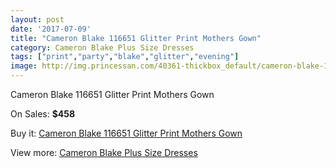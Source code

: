 ```yaml
---
layout: post
date: '2017-07-09'
title: "Cameron Blake 116651 Glitter Print Mothers Gown"
category: Cameron Blake Plus Size Dresses
tags: ["print","party","blake","glitter","evening"]
image: http://img.princessan.com/40361-thickbox_default/cameron-blake-116651-glitter-print-mothers-gown.jpg
---
```

Cameron Blake 116651 Glitter Print Mothers Gown

On Sales: **$458**
<a href="https://www.princessan.com/en/cameron-blake-plus-size-dresses/18905-cameron-blake-116651-glitter-print-mothers-gown.html"><amp-img layout="responsive" width="600" height="600" src="//img.princessan.com/40361-thickbox_default/cameron-blake-116651-glitter-print-mothers-gown.jpg" alt="Cameron Blake 116651 Glitter Print Mothers Gown 0" /></a>
<a href="https://www.princessan.com/en/cameron-blake-plus-size-dresses/18905-cameron-blake-116651-glitter-print-mothers-gown.html"><amp-img layout="responsive" width="600" height="600" src="//img.princessan.com/40364-thickbox_default/cameron-blake-116651-glitter-print-mothers-gown.jpg" alt="Cameron Blake 116651 Glitter Print Mothers Gown 1" /></a>
<a href="https://www.princessan.com/en/cameron-blake-plus-size-dresses/18905-cameron-blake-116651-glitter-print-mothers-gown.html"><amp-img layout="responsive" width="600" height="600" src="//img.princessan.com/40363-thickbox_default/cameron-blake-116651-glitter-print-mothers-gown.jpg" alt="Cameron Blake 116651 Glitter Print Mothers Gown 2" /></a>
<a href="https://www.princessan.com/en/cameron-blake-plus-size-dresses/18905-cameron-blake-116651-glitter-print-mothers-gown.html"><amp-img layout="responsive" width="600" height="600" src="//img.princessan.com/40362-thickbox_default/cameron-blake-116651-glitter-print-mothers-gown.jpg" alt="Cameron Blake 116651 Glitter Print Mothers Gown 3" /></a>

Buy it: [Cameron Blake 116651 Glitter Print Mothers Gown](https://www.princessan.com/en/cameron-blake-plus-size-dresses/18905-cameron-blake-116651-glitter-print-mothers-gown.html "Cameron Blake 116651 Glitter Print Mothers Gown")

View more: [Cameron Blake Plus Size Dresses](https://www.princessan.com/en/178-cameron-blake-plus-size-dresses "Cameron Blake Plus Size Dresses")